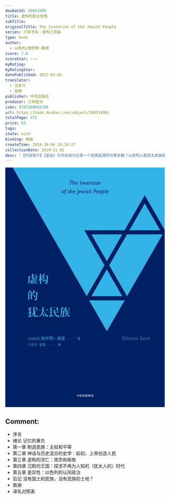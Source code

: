 ```yaml
---
doubanId: 26851890
title: 虚构的犹太民族
subTitle: 
originalTitle: The Invention of the Jewish People
series: 三辉书系：虚构三部曲
type: book
author: 
  - 以色列/施罗默·桑德
score: 7.8
scoreStar: ⭐⭐⭐
myRating: 
myRatingStar: 
datePublished: 2017-03-01
translator: 
  - 王岽兴
  - 张蓉
publisher: 中信出版社
producer: 三辉图书
isbn: 9787508665788
url: https://book.douban.com/subject/26851890/
totalPage: 472
price: 65
tags: 
state: wish
binding: 精装
createTime: 2024-10-04 20:24:27
collectionDate: 2019-11-02
desc: "【内容简介】《圣经》为何会成为记录一个民族起源的可靠史籍？以色列人是犹太民族直系和唯一的后裔吗？以色列著名历史学家施罗默·桑德认为，大多数犹太人的故土遍布中东和东欧，这些分散的不同群体之所以能形成一个犹太民族，进而成为一个犹太国家，只可能诉诸被改编过的历史。以色列人强烈排他的民族认同并非古已有之，而是始自19世纪下半叶，由历史学家、考古学家等人类记忆的代言者发明而成。这是一本批判性民族史，它拆解了犹太人的整套民族记忆架构，极具胆量地批判了广为传布的主导性叙事和史学话语，运用现代民族主义理论澄清了古老的神话。无论是了解以色列的过去、中东的现状，还是解决争端、构想未来，本书都提供了新的可能性。·我不认为书籍能够改变世界，但当世界开始改变之时，它会寻求与众不同的书籍。我可能天真幼稚，但我希望眼前这本书会成为那类书籍中的一本。——施罗默·桑德·...(展开全部)【内容简介】《圣经》为何会成为记录一个民族起源的可靠史籍？以色列人是犹太民族直系和唯一的后裔吗？以色列著名历史学家施罗默·桑德认为，大多数犹太人的故土遍布中东和东欧，这些分散的不同群体之所以能形成一个犹太民族，进而成为一个犹太国家，只可能诉诸被改编过的历史。以色列人强烈排他的民族认同并非古已有之，而是始自19世纪下半叶，由历史学家、考古学家等人类记忆的代言者发明而成。这是一本批判性民族史，它拆解了犹太人的整套民族记忆架构，极具胆量地批判了广为传布的主导性叙事和史学话语，运用现代民族主义理论澄清了古老的神话。无论是了解以色列的过去、中东的现状，还是解决争端、构想未来，本书都提供了新的可能性。·我不认为书籍能够改变世界，但当世界开始改变之时，它会寻求与众不同的书籍。我可能天真幼稚，但我希望眼前这本书会成为那类书籍中的一本。——施罗默·桑德···◆拆解犹太民族古老神话，挑战主流史学与以色列禁忌，一部引发国际社会激辩的历史著作◆《纽约时报》 年度好书、法国“今天奖”年度最佳非虚构类图书 、《独立报周日版》年度最杰出史学著作◆以色列畅销书排行榜连续上榜19周，全球译本最多的以色列历史著作···【学者及媒体评论】“年度最勇敢著作”之一。——特里·伊格尔顿一本杰出的书……所有想了解当代中东的人都应阅读这本书。——托尼·朱特融动情与学识于一体的书籍未必能改变政治局面，但假若它们可以，本书将是其中里程碑式的著作。——埃里克·霍布斯鲍姆读《虚构的犹太民族》是一次必要的挑战和一次相当复杂的思想练习……一个（比以色列）更安全的社会应该将这本书列为学校课程的核心教材。——埃弗拉罕·伯格（以色列犹太机构Yedioth Ahronoth前任主席）这是长久以来在这里（以色列）出版的最出色、最富有挑战性的书之一。——以色列《国土报》施罗默·桑德 Shlomo Sand ，以色列特拉维夫大学历史学教授，曾任教于法国社会科学高等研究院。1946年出生于奥地利林茨，是大屠杀中幸存下来的波兰裔犹太人，幼年时生活在难民收容所，1948年举家迁往雅法。1982年获得法国社会科学高等研究院博士学 位，致力于民族 与民族主义、法国知识分子历史、电影史等研究领域。其著作《虚构的犹太民族》《虚构的以色列地》《我为何放弃做犹太人》被称为“虚构三部曲”，在以色列和西方学界引起轰动与争议。另著有《知识分子、真相和权力：从德雷福斯事件到海湾战争》（Intellectuals, Truth and Power: From the Dreyfus Affair to the Gulf War）、《词语和土地：以色列知识分子和民族主义神话》（The Words and the Land: Israeli In...(展开全部)施罗默·桑德 Shlomo Sand ，以色列特拉维夫大学历史学教授，曾任教于法国社会科学高等研究院。1946年出生于奥地利林茨，是大屠杀中幸存下来的波兰裔犹太人，幼年时生活在难民收容所，1948年举家迁往雅法。1982年获得法国社会科学高等研究院博士学 位，致力于民族 与民族主义、法国知识分子历史、电影史等研究领域。其著作《虚构的犹太民族》《虚构的以色列地》《我为何放弃做犹太人》被称为“虚构三部曲”，在以色列和西方学界引起轰动与争议。另著有《知识分子、真相和权力：从德雷福斯事件到海湾战争》（Intellectuals, Truth and Power: From the Dreyfus Affair to the Gulf War）、《词语和土地：以色列知识分子和民族主义神话》（The Words and the Land: Israeli Intellectuals and the Nationalist Myth）等。译者 王岽兴，历史学博士，浙江万里学院法学院教师。研究方向为美国南部史和美国政治思想史。著有《制度变迁与美国南部的崛起》，译有《自然权利与新共和主义》《浪漫主义时代的政治观念》（合译）。张蓉，历史学硕士，浙江万里学院外语学院教师。研究方向为口笔译理论与测试。译有《浪漫主义时代的政治观念》（合译）。"
---
```


![image](99.Attachments/Files/s29331354.jpg)

Comment: 
---



  - 序言
  - 绪论   记忆的重负
  - 第一章 制造民族：主权和平等
  - 第二章 神话与历史混合的史学：起初，上帝创造人民
  - 第三章 虚构的流亡：改宗和皈依
  - 第四章 沉默的王国：探求不再为人知的（犹太人的）时代
  - 第五章 差异性：以色列的认同政治
  - 后记   没有国土的民族，没有民族的土地？
  - 致谢
  - 译名对照表
